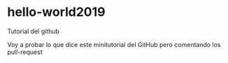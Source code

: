 # hello-world2019
Tutorial del github

Voy a probar lo que dice este minitutorial del GitHub pero comentando los pull-request
